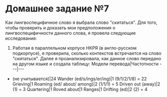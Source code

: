 # Домашнее задание №7
Как лингвоспецифичное слово я выбрала слово "скитаться". Для того, чтобы проверить и доказать мои предположения о лингвоспецифичности данного слова, я провела следующие исследования:
1. Работая в параллельном корпусе НКРЯ (в англо-русском подкорпусе), я проверила, сколько контекстов встречается на слово "скитаться". Далее я проанализировала, как данное слово передано на другом языке и создала таблицу:
Модели перевода|Частотности
---|---
- (не учитывается)|24
Wander (ed/s/ings/er/ing)|1 (9/1/2/1/8) = 22
Grieving|1
Roaming (ed/ about/ among)|2 (1/1/1) = 5
Driven out (away)|2 (1) = 3
Quartering|1
Roved about|1
Ranges|1
Drifting (ed)|2 (2) = 4
